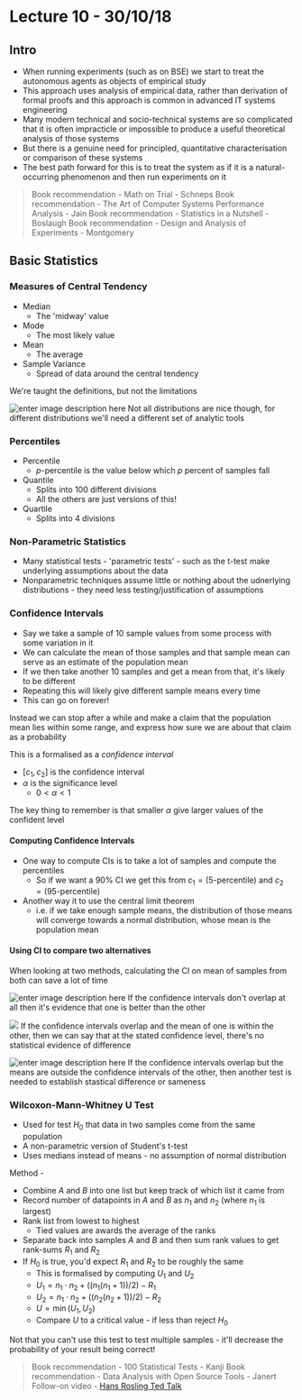 # Lecture 10 - 30/10/18

## Intro

- When running experiments (such as on BSE) we start to treat the autonomous agents as objects of empirical study
- This approach uses analysis of empirical data, rather than derivation of formal proofs and this approach is common in advanced IT systems engineering
- Many modern technical and socio-technical systems are so complicated that it is often impracticle or impossible to produce a useful theoretical analysis of those systems
- But there is a genuine need for principled, quantitative characterisation or comparison of these systems
- The best path forward for this is to treat the system as if it is a natural-occurring phenomenon and then run experiments on it

> Book recommendation - Math on Trial - Schneps
> Book recommendation - The Art of Computer Systems Performance Analysis - Jain
> Book recommendation - Statistics in a Nutshell - Boslaugh
> Book recommendation - Design and Analysis of Experiments - Montgomery

## Basic Statistics

### Measures of Central Tendency

- Median
	- The 'midway' value
- Mode
	- The most likely value
- Mean
	- The average
- Sample Variance
	- Spread of data around the central tendency

We're taught the definitions, but not the limitations

![enter image description here](https://lh3.googleusercontent.com/WmrERTpa_x9Xk5dJHqK5o1lf3OJvh5I-RLL5O3jzMNPLdzTC2O0SuRrPB1zmkYlOKxjRjva0K0BF)
Not all distributions are nice though, for different distributions we'll need a different set of analytic tools

### Percentiles

- Percentile
	- $p$-percentile is the value below which $p$ percent of samples fall
- Quantile
	- Splits into 100 different divisions
	- All the others are just versions of this!
- Quartile
	- Splits into 4 divisions

### Non-Parametric Statistics

- Many statistical tests - 'parametric tests' - such as the t-test make underlying assumptions about the data
- Nonparametric techniques assume little or nothing about the udnerlying distributions - they need less testing/justification of assumptions

### Confidence Intervals

- Say we take a sample of $10$ sample values from some process with some variation in it
- We can calculate the mean of those samples and that sample mean can serve as an estimate of the population mean
- If we then take another $10$ samples and get a mean from that, it's likely to be different
- Repeating this will likely give different sample means every time
- This can go on forever!

Instead we can stop after a while and make a claim that the population mean lies within some range, and express how sure we are about that claim as a probability

This is a formalised as a *confidence interval*

- $[c_1, c_2]$ is the confidence interval
- $\alpha$ is the significance level
	- $0 < \alpha < 1$

The key thing to remember is that smaller $\alpha$ give larger values of the confident level

#### Computing Confidence Intervals

- One way to compute CIs is to take a lot of samples and compute the percentiles
	- So if we want a $90\%$ CI we get this from $c_1 = (\text{5-percentile})$ and $c_2 = (\text{95-percentile})$
- Another way it to use the central limit theorem
	- i.e. if we take enough sample means, the distribution of those means will converge towards a normal distribution, whose mean is the population mean

#### Using CI to compare two alternatives

When looking at two methods, calculating the CI on mean of samples from both can save a lot of time

![enter image description here](https://lh3.googleusercontent.com/VxhrKBvWDFsVCNY9eDbzpg0qR97nueZajcWfB0Ez7ck1U7q130RBLAmWNSUQRo4C9hOxU8d5Gtno)
If the confidence intervals don't overlap at all then it's evidence that one is better than the other

![](https://lh3.googleusercontent.com/tmbbevsY6GlkLd5wOP0Zdm8yHMshRO03_ZU6CQ3bxBnseyFGgip1guVoVQm-ik2a7m9Aw4X6KHim)
If the confidence intervals overlap and the mean of one is within the other, then we can say that at the stated confidence level, there's no statistical evidence of difference

![enter image description here](https://lh3.googleusercontent.com/2hAuXJTml5rLAlc-Kq_RsWG6pEjxL9Cpopt0bpW2v0dfaWguTZznLjpsLtQkUqGN1ak8HpnoC6Ie)
If the confidence intervals overlap but the means are outside the confidence intervals of the other, then another test is needed to establish stastical difference or sameness

### Wilcoxon-Mann-Whitney U Test

- Used for test $H_0$ that data in two samples come from the same population
- A non-parametric version of Student's t-test
- Uses medians instead of means - no assumption of normal distribution

Method -

- Combine $A$ and $B$ into one list but keep track of which list it came from
- Record number of datapoints in $A$ and $B$ as $n_1$ and $n_2$ (where $n_1$ is largest)
- Rank list from lowest to highest
	- Tied values are awards the average of the ranks
- Separate back into samples $A$ and $B$ and then sum rank values to get rank-sums $R_1$ and $R_2$
- If $H_0$ is true, you'd expect $R_1$ and $R_2$ to be roughly the same
	- This is formalised by computing $U_1$ and $U_2$
	- $U_1 = n_1 \cdot n_2 + ((n_1(n_1+1))/2)-R_1$
	- $U_2 = n_1 \cdot n_2 + ((n_2(n_2+1))/2)-R_2$
	- $U = \min(U_1, U_2)$
	- Compare $U$ to a critical value - if less than reject $H_0$

Not that you can't use this test to test multiple samples - it'll decrease the probability of your result being correct!

> Book recommendation - 100 Statistical Tests - Kanji
> Book recommendation - Data Analysis with Open Source Tools - Janert 
> Follow-on video - [Hans Rosling Ted Talk](https://www.ted.com/talks/hans_rosling_shows_the_best_stats_you_ve_ever_seen/up-next?language=en)
<!--stackedit_data:
eyJoaXN0b3J5IjpbNzg2ODE0MDExLC0xOTMxNDc2NzQ0LDIxMj
Q2MTIzNTEsLTQwNzkyMjU1MiwxNjI0OTQ4MzE3LDE5NTU0MjUw
NDYsLTc0NjQwOTM5MywyNTM0OTA5MTUsLTIxMzA3MDA2NDAsMT
U2Nzc2ODM0NywxNjAxOTQ5OTQ1LC0xMjI5ODg1MjQyLDMwMTY5
ODMyMiw3MzA5OTgxMTZdfQ==
-->